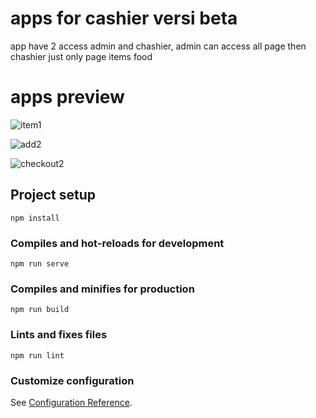 # apps for cashier versi beta

app have 2 access admin and chashier, admin can access all page then chashier just only page items food

# apps preview

![item1](https://user-images.githubusercontent.com/44130582/110037840-ee739880-7d79-11eb-8168-623f9a6812b2.PNG)

![add2](https://user-images.githubusercontent.com/44130582/110037937-1105b180-7d7a-11eb-91a6-a7e210b44c98.PNG)

![checkout2](https://user-images.githubusercontent.com/44130582/110037941-12cf7500-7d7a-11eb-8734-7979ce88cc4d.PNG)



## Project setup
```
npm install
```

### Compiles and hot-reloads for development
```
npm run serve
```

### Compiles and minifies for production
```
npm run build
```

### Lints and fixes files
```
npm run lint
```

### Customize configuration
See [Configuration Reference](https://cli.vuejs.org/config/).
